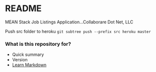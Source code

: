 # README #

MEAN Stack Job Listings Application...Collaborare Dot Net, LLC

Push src folder to heroku `git subtree push --prefix src heroku master`

### What is this repository for? ###

* Quick summary
* Version
* [Learn Markdown](https://bitbucket.org/tutorials/markdowndemo)

